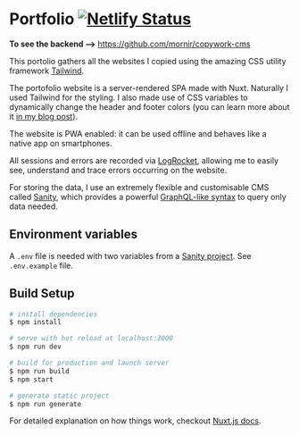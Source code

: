 # Portfolio [![Netlify Status](https://api.netlify.com/api/v1/badges/eeec1609-923c-4ac8-9822-a4661b2c8953/deploy-status)](https://app.netlify.com/sites/copywork/deploys)

**To see the backend -->** https://github.com/mornir/copywork-cms

This portolio gathers all the websites I copied using the amazing CSS utility framework [Tailwind](https://tailwindcss.com/docs/what-is-tailwind/).

The portofolio website is a server-rendered SPA made with Nuxt. Naturally I used Tailwind for the styling. I also made use of CSS variables to dynamically change the header and footer colors (you can learn more about it [in my blog post](https://dev.to/mornir/css-variables-are-great-1k4l)).

The website is PWA enabled: it can be used offline and behaves like a native app on smartphones.

All sessions and errors are recorded via [LogRocket](https://logrocket.com/), allowing me to easily see, understand and trace errors occurring on the website.

For storing the data, I use an extremely flexible and customisable CMS called [Sanity](https://www.sanity.io/), which provides a powerful [GraphQL-like syntax](https://github.com/mornir/copywork-portfolio/blob/master/queries.js) to query only data needed.

## Environment variables

A `.env` file is needed with two variables from a [Sanity project](https://www.sanity.io/pricing). See `.env.example` file.

## Build Setup

```bash
# install dependencies
$ npm install

# serve with hot reload at localhost:3000
$ npm run dev

# build for production and launch server
$ npm run build
$ npm start

# generate static project
$ npm run generate
```

For detailed explanation on how things work, checkout [Nuxt.js docs](https://nuxtjs.org).
